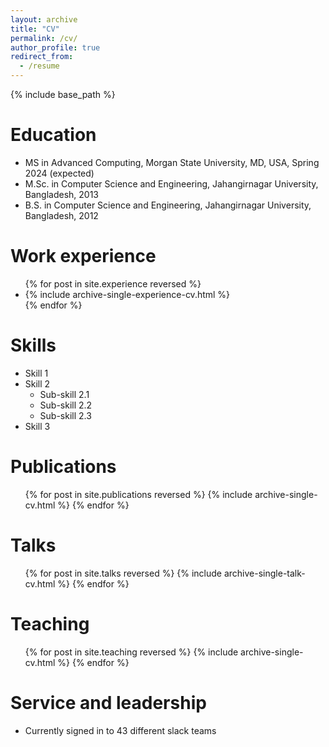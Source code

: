 ```yaml
---
layout: archive
title: "CV"
permalink: /cv/
author_profile: true
redirect_from:
  - /resume
---
```


{% include base_path %}

Education
======
<ul class="fa-ul timeline">
  <li>
    <i class="fa-li fas fa-graduation-cap"></i> MS in Advanced Computing, Morgan State University, MD, USA, Spring 2024 (expected)
  </li>
  <li>
    <i class="fa-li fas fa-graduation-cap"></i> M.Sc. in Computer Science and Engineering, Jahangirnagar University, Bangladesh, 2013
  </li>
  <li>
    <i class="fa-li fas fa-graduation-cap"></i> B.S. in Computer Science and Engineering, Jahangirnagar University, Bangladesh, 2012
  </li>
</ul>

Work experience
======
  <div class="row">
    <div class="col-md-12">
      <div id="content">
        <ul class="timeline-1 text-black">
          {% for post in site.experience reversed %}
          <li class="event experience-card" data-date="">
            {% include archive-single-experience-cv.html %}
          </li> 
          {% endfor %}
        </ul>
        </div>
    </div>
  </div>

Skills
======
* Skill 1
* Skill 2
  * Sub-skill 2.1
  * Sub-skill 2.2
  * Sub-skill 2.3
* Skill 3

Publications
======
  <ul>{% for post in site.publications reversed %}
    {% include archive-single-cv.html %}
  {% endfor %}</ul>
  
Talks
======
  <ul>{% for post in site.talks reversed %}
    {% include archive-single-talk-cv.html %}
  {% endfor %}</ul>
  
Teaching
======
  <ul>{% for post in site.teaching reversed %}
    {% include archive-single-cv.html %}
  {% endfor %}</ul>
  
Service and leadership
======
* Currently signed in to 43 different slack teams

